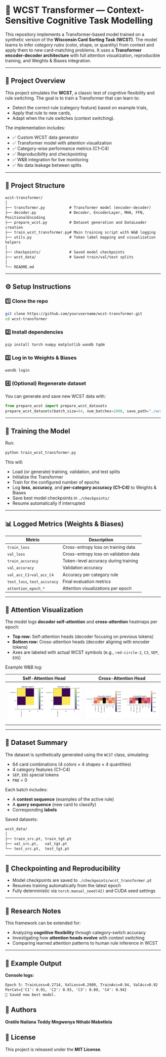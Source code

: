 # 🧠 WCST Transformer — Context-Sensitive Cognitive Task Modelling

This repository implements a Transformer-based model trained on a synthetic version of the **Wisconsin Card Sorting Task (WCST)**.
The model learns to infer *category rules* (color, shape, or quantity) from context and apply them to new card-matching problems.
It uses a **Transformer encoder-decoder architecture** with full attention visualization, reproducible training, and Weights & Biases integration.

---

## 🚀 Project Overview

This project simulates the **WCST**, a classic test of cognitive flexibility and rule switching.
The goal is to train a Transformer that can learn to:

* Detect the correct rule (category feature) based on example trials,
* Apply that rule to new cards,
* Adapt when the rule switches (context switching).

The implementation includes:

* ✅ Custom WCST data generator
* ✅ Transformer model with attention visualization
* ✅ Category-wise performance metrics (C1–C4)
* ✅ Reproducibility and checkpointing
* ✅ W&B integration for live monitoring
* ✅ No data leakage between splits

---

## 🧩 Project Structure

```
wcst-transformer/
│
├── transformer.py           # Transformer model (encoder-decoder)
├── decoder.py               # Decoder, EncoderLayer, MHA, FFN, PositionalEncoding
├── prepare_wcst.py          # Dataset generation and DataLoader creation
├── train_wcst_transformer.py# Main training script with W&B logging
├── utils.py                 # Token label mapping and visualization helpers
│
├── checkpoints/             # Saved model checkpoints
├── wcst_data/               # Saved train/val/test splits
│
└── README.md
```

---

## ⚙️ Setup Instructions

### 1️⃣ Clone the repo

```bash
git clone https://github.com/yourusername/wcst-transformer.git
cd wcst-transformer
```

### 2️⃣ Install dependencies

```bash
pip install torch numpy matplotlib wandb tqdm
```

### 3️⃣ Log in to Weights & Biases

```bash
wandb login
```

### 4️⃣ (Optional) Regenerate dataset

You can generate and save new WCST data with:

```python
from prepare_wcst import prepare_wcst_datasets
prepare_wcst_datasets(batch_size=64, num_batches=1000, save_path="./wcst_data", regenerate=True)
```

---

## 🧠 Training the Model

Run:

```bash
python train_wcst_transformer.py
```

This will:

* Load (or generate) training, validation, and test splits
* Initialize the Transformer
* Train for the configured number of epochs
* Log **loss**, **accuracy**, and **per-category accuracy (C1–C4)** to Weights & Biases
* Save best model checkpoints in `./checkpoints/`
* Resume automatically if interrupted

---

## 📊 Logged Metrics (Weights & Biases)

| Metric                       | Description                           |
| ---------------------------- | ------------------------------------- |
| `train_loss`                 | Cross-entropy loss on training data   |
| `val_loss`                   | Cross-entropy loss on validation data |
| `train_accuracy`             | Token-level accuracy during training  |
| `val_accuracy`               | Validation accuracy                   |
| `val_acc_C1`–`val_acc_C4`    | Accuracy per category rule            |
| `test_loss`, `test_accuracy` | Final evaluation metrics              |
| `attention_epoch_*`          | Attention visualizations per epoch    |

---

## 🎨 Attention Visualization

The model logs **decoder self-attention** and **cross-attention** heatmaps per epoch:

* **Top row:** Self-attention heads (decoder focusing on previous tokens)
* **Bottom row:** Cross-attention heads (decoder aligning with encoder tokens)
* Axes are labeled with actual WCST symbols (e.g., `red-circle-2`, `C3`, `SEP`, `EOS`)

Example W&B log:

| Self-Attention Head    | Cross-Attention Head     |
| ---------------------- | ------------------------ |
| ![Self](docs/self.png) | ![Cross](docs/cross.png) |

---

## 🧠 Dataset Summary

The dataset is synthetically generated using the `WCST` class, simulating:

* 64 card combinations (4 colors × 4 shapes × 4 quantities)
* 4 category features (C1–C4)
* `SEP`, `EOS` special tokens
* `PAD` = 0

Each batch includes:

* A **context sequence** (examples of the active rule)
* A **query sequence** (new card to classify)
* Corresponding **labels**

Saved datasets:

```
wcst_data/
│
├── train_src.pt, train_tgt.pt
├── val_src.pt,   val_tgt.pt
└── test_src.pt,  test_tgt.pt
```

---

## 💾 Checkpointing and Reproducibility

* Model checkpoints are saved to `./checkpoints/wcst_transformer.pt`
* Resumes training automatically from the latest epoch
* Fully deterministic via `torch.manual_seed(42)` and CUDA seed settings

---

## 🧠 Research Notes

This framework can be extended for:

* Analyzing **cognitive flexibility** through category-switch accuracy
* Investigating how **attention heads evolve** with context switching
* Comparing learned attention patterns to human rule inference in WCST

---

## 🧪 Example Output

**Console logs:**

```
Epoch 5: TrainLoss=0.2714, ValLoss=0.2989, TrainAcc=0.94, ValAcc=0.92
PerCat={'C1': 0.91, 'C2': 0.93, 'C3': 0.89, 'C4': 0.94}
💾 Saved new best model.
```
## 👤 Authors

**Oratile Nailana**
**Teddy Mngwenya**
**Nthabi Mabetlela**

## 🧭 License

This project is released under the **MIT License**.
